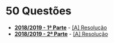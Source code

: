 # 50 Questões

* [**2018/2019 - 1ª Parte**](50Q1.pdf) - [[A] Resolução](50Q1res.md)
* [**2018/2019 - 2ª Parte**](50Q2.pdf) - [[A] Resolução](50Q2res.md)